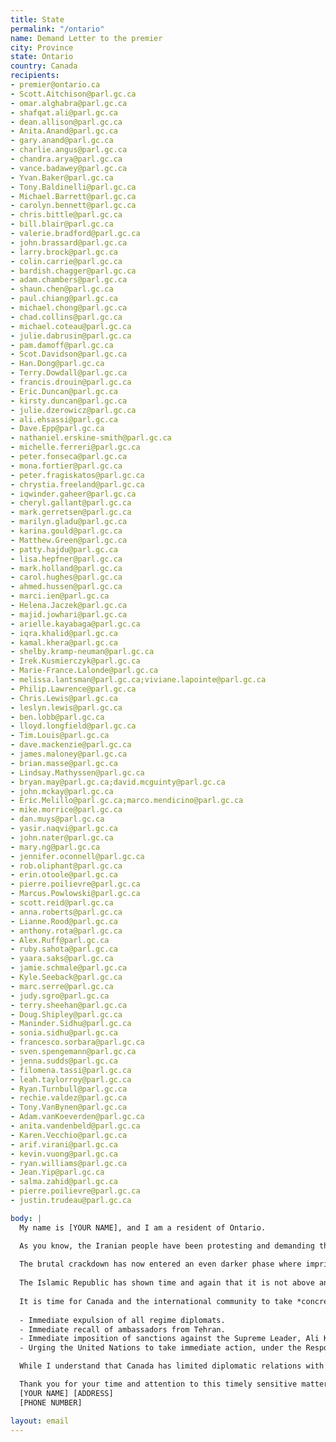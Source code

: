 ```yaml
---
title: State
permalink: "/ontario"
name: Demand Letter to the premier
city: Province
state: Ontario
country: Canada
recipients:
- premier@ontario.ca
- Scott.Aitchison@parl.gc.ca
- omar.alghabra@parl.gc.ca
- shafqat.ali@parl.gc.ca
- dean.allison@parl.gc.ca
- Anita.Anand@parl.gc.ca
- gary.anand@parl.gc.ca
- charlie.angus@parl.gc.ca
- chandra.arya@parl.gc.ca
- vance.badawey@parl.gc.ca
- Yvan.Baker@parl.gc.ca
- Tony.Baldinelli@parl.gc.ca
- Michael.Barrett@parl.gc.ca
- carolyn.bennett@parl.gc.ca
- chris.bittle@parl.gc.ca
- bill.blair@parl.gc.ca
- valerie.bradford@parl.gc.ca
- john.brassard@parl.gc.ca
- larry.brock@parl.gc.ca
- colin.carrie@parl.gc.ca
- bardish.chagger@parl.gc.ca
- adam.chambers@parl.gc.ca
- shaun.chen@parl.gc.ca
- paul.chiang@parl.gc.ca
- michael.chong@parl.gc.ca
- chad.collins@parl.gc.ca
- michael.coteau@parl.gc.ca
- julie.dabrusin@parl.gc.ca
- pam.damoff@parl.gc.ca
- Scot.Davidson@parl.gc.ca
- Han.Dong@parl.gc.ca
- Terry.Dowdall@parl.gc.ca
- francis.drouin@parl.gc.ca
- Eric.Duncan@parl.gc.ca
- kirsty.duncan@parl.gc.ca
- julie.dzerowicz@parl.gc.ca
- ali.ehsassi@parl.gc.ca
- Dave.Epp@parl.gc.ca
- nathaniel.erskine-smith@parl.gc.ca
- michelle.ferreri@parl.gc.ca
- peter.fonseca@parl.gc.ca
- mona.fortier@parl.gc.ca
- peter.fragiskatos@parl.gc.ca
- chrystia.freeland@parl.gc.ca
- iqwinder.gaheer@parl.gc.ca
- cheryl.gallant@parl.gc.ca
- mark.gerretsen@parl.gc.ca
- marilyn.gladu@parl.gc.ca
- karina.gould@parl.gc.ca
- Matthew.Green@parl.gc.ca
- patty.hajdu@parl.gc.ca
- lisa.hepfner@parl.gc.ca
- mark.holland@parl.gc.ca
- carol.hughes@parl.gc.ca
- ahmed.hussen@parl.gc.ca
- marci.ien@parl.gc.ca
- Helena.Jaczek@parl.gc.ca
- majid.jowhari@parl.gc.ca
- arielle.kayabaga@parl.gc.ca
- iqra.khalid@parl.gc.ca
- kamal.khera@parl.gc.ca
- shelby.kramp-neuman@parl.gc.ca
- Irek.Kusmierczyk@parl.gc.ca
- Marie-France.Lalonde@parl.gc.ca
- melissa.lantsman@parl.gc.ca;viviane.lapointe@parl.gc.ca
- Philip.Lawrence@parl.gc.ca
- Chris.Lewis@parl.gc.ca
- leslyn.lewis@parl.gc.ca
- ben.lobb@parl.gc.ca
- lloyd.longfield@parl.gc.ca
- Tim.Louis@parl.gc.ca
- dave.mackenzie@parl.gc.ca
- james.maloney@parl.gc.ca
- brian.masse@parl.gc.ca
- Lindsay.Mathyssen@parl.gc.ca
- bryan.may@parl.gc.ca;david.mcguinty@parl.gc.ca
- john.mckay@parl.gc.ca
- Eric.Melillo@parl.gc.ca;marco.mendicino@parl.gc.ca
- mike.morrice@parl.gc.ca
- dan.muys@parl.gc.ca
- yasir.naqvi@parl.gc.ca
- john.nater@parl.gc.ca
- mary.ng@parl.gc.ca
- jennifer.oconnell@parl.gc.ca
- rob.oliphant@parl.gc.ca
- erin.otoole@parl.gc.ca
- pierre.poilievre@parl.gc.ca
- Marcus.Powlowski@parl.gc.ca
- scott.reid@parl.gc.ca
- anna.roberts@parl.gc.ca
- Lianne.Rood@parl.gc.ca
- anthony.rota@parl.gc.ca
- Alex.Ruff@parl.gc.ca
- ruby.sahota@parl.gc.ca
- yaara.saks@parl.gc.ca
- jamie.schmale@parl.gc.ca
- Kyle.Seeback@parl.gc.ca
- marc.serre@parl.gc.ca
- judy.sgro@parl.gc.ca
- terry.sheehan@parl.gc.ca
- Doug.Shipley@parl.gc.ca
- Maninder.Sidhu@parl.gc.ca
- sonia.sidhu@parl.gc.ca
- francesco.sorbara@parl.gc.ca
- sven.spengemann@parl.gc.ca
- jenna.sudds@parl.gc.ca
- filomena.tassi@parl.gc.ca
- leah.taylorroy@parl.gc.ca
- Ryan.Turnbull@parl.gc.ca
- rechie.valdez@parl.gc.ca
- Tony.VanBynen@parl.gc.ca
- Adam.vanKoeverden@parl.gc.ca
- anita.vandenbeld@parl.gc.ca
- Karen.Vecchio@parl.gc.ca
- arif.virani@parl.gc.ca
- kevin.vuong@parl.gc.ca
- ryan.williams@parl.gc.ca
- Jean.Yip@parl.gc.ca
- salma.zahid@parl.gc.ca
- pierre.poilievre@parl.gc.ca
- justin.trudeau@parl.gc.ca

body: |
  My name is [YOUR NAME], and I am a resident of Ontario.

  As you know, the Iranian people have been protesting and demanding the most rudimentary human rights (and consequently for an end to the Islamic Republic regime) since September 16th. The Islamic Republic has responded with a deadly crackdown, using military-grade weapons to kill hundreds of their citizens across Iran. Hundreds have been murdered and thousands arrested, tortured, or raped. This includes at least 60 children under the age of 17 who were killed in the last three months.
  
  The brutal crackdown has now entered an even darker phase where imprisoned protestors are expeditiously executed without due process, access to an independent lawyer, or the chance to request an appeal. Huundreds are at risk of execution by the regime. (More information about protestors who are sentenced to death is available [here](https://docs.google.com/spreadsheets/d/1YhwOE8R0Xb_-ZCJQdhiHCyJeNB5QlLwehZkA-9w2Vig/edit?usp=sharing)).
  
  The Islamic Republic has shown time and again that it is not above any [depravity](https://www.cnn.com/interactive/2022/11/middleeast/iran-protests-sexual-assault/index.html) in order to stay in power and spread its demented ideology worldwide. And the Iranian people have made clear that they are not going to tolerate this regime any longer.
  
  It is time for Canada and the international community to take *concrete action* against the regime. This includes:
  
  - Immediate expulsion of all regime diplomats.
  - Immediate recall of ambassadors from Tehran.
  - Immediate imposition of sanctions against the Supreme Leader, Ali Khamenei, and all entities associated with him, and designation thereof as a terrorist entity.
  - Urging the United Nations to take immediate action, under the Responsibility to Protect, to respond to human rights violations against the innocent prisoners in Iran.

  While I understand that Canada has limited diplomatic relations with Iran, given its large population of Iranian-Canadians and longstanding commitment to human rights, I expect Canada to be a leading voice on the international scene on this matter.

  Thank you for your time and attention to this timely sensitive matter,
  [YOUR NAME] [ADDRESS]
  [PHONE NUMBER]

layout: email
---
```


